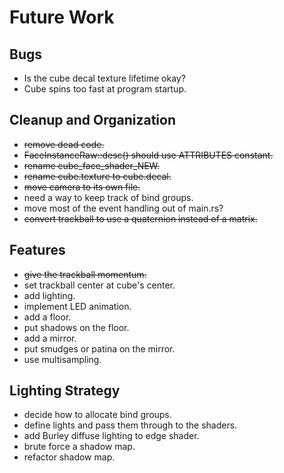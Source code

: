 # Future Work

## Bugs

 * Is the cube decal texture lifetime okay?
 * Cube spins too fast at program startup.

## Cleanup and Organization

 * ~~remove dead code.~~
 * ~~FaceInstanceRaw::desc() should use ATTRIBUTES constant.~~
 * ~~rename cube_face_shader_NEW.~~
 * ~~rename cube.texture to cube.decal.~~
 * ~~move camera to its own file.~~
 * need a way to keep track of bind groups.
 * move most of the event handling out of main.rs?
 * ~~convert trackball to use a quaternion instead of a matrix.~~

## Features

 * ~~give the trackball momentum.~~
 * set trackball center at cube's center.
 * add lighting.
 * implement LED animation.
 * add a floor.
 * put shadows on the floor.
 * add a mirror.
 * put smudges or patina on the mirror.
 * use multisampling.

## Lighting Strategy

 * decide how to allocate bind groups.
 * define lights and pass them through to the shaders.
 * add Burley diffuse lighting to edge shader.
 * brute force a shadow map.
 * refactor shadow map.
